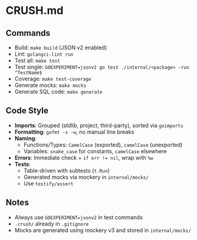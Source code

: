 # CRUSH.md

## Commands
- Build: `make build` (JSON v2 enabled)
- Lint: `golangci-lint run`
- Test all: `make test`
- Test single: `GOEXPERIMENT=jsonv2 go test ./internal/<package> -run ^TestName$`
- Coverage: `make test-coverage`
- Generate mocks: `make mocks`
- Generate SQL code: `make generate`

## Code Style
- **Imports**: Grouped (stdlib, project, third-party), sorted via `goimports`
- **Formatting**: `gofmt -s -w`, no manual line breaks
- **Naming**:
  - Functions/Types: `CamelCase` (exported), `camelCase` (unexported)
  - Variables: `snake_case` for constants, `camelCase` elsewhere
- **Errors**: Immediate check + `if err != nil`, wrap with `%w`
- **Tests**:
  - Table-driven with subtests (`t.Run`)
  - Generated mocks via mockery in `internal/mocks/`
  - Use `testify/assert`

## Notes
- Always use `GOEXPERIMENT=jsonv2` in test commands
- `.crush/` already in `.gitignore`
- Mocks are generated using mockery v3 and stored in `internal/mocks/`